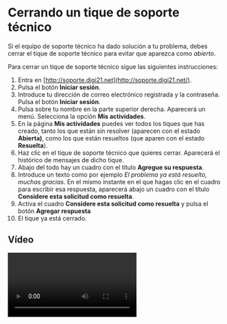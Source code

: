 # Cerrando un tique de soporte técnico

Si el equipo de soporte técnico ha dado solución a tu problema, debes cerrar el tique de soporte técnico para evitar que aparezca como _abierto_.

Para cerrar un tique de soporte técnico sigue las siguientes instrucciones:

1. Entra en [http://soporte.digi21.net](http://soporte.digi21.net/).
2. Pulsa el botón **Iniciar sesión**.
3. Introduce tu dirección de correo electrónico registrada y la contraseña. Pulsa el botón **Iniciar sesión**.
4. Pulsa sobre tu nombre en la parte superior derecha. Aparecerá un menú. Selecciona la opción **Mis actividades**.
5. En la página **Mis actividades** puedes ver todos los tiques que has creado, tanto los que están sin resolver \(aparecen con el estado **Abierta\)**, como los que están resueltos \(que aparen con el estado **Resuelta**\).
6. Haz clic en el tique de soporte técnico que quieres cerrar. Aparecerá el histórico de mensajes de dicho tique.
7. Abajo del todo hay un cuadro con el título **Agregue su respuesta**.
8. Introduce un texto como por ejemplo _El problema ya está resuelto, muchas gracias_. En el mismo instante en el que hagas clic en el cuadro para escribir esa respuesta, aparecerá abajo un cuadro con el título **Considere esta solicitud como resuelta**.
9. Activa el cuadro **Considere esta solicitud como resuelta** y pulsa el botón **Agregar respuesta**
10. El tique ya está cerrado.

## Vídeo

![](https://digi21.blob.core.windows.net/videos-ayuda/Cerrando%20un%20ticket%20de%20soporte%20tecnico.mp4)



